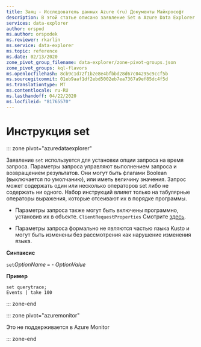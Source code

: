 ```yaml
---
title: Заяц - Исследователь данных Azure (ru) Документы Майкрософт
description: В этой статье описано заявление Set в Azure Data Explorer.
services: data-explorer
author: orspod
ms.author: orspodek
ms.reviewer: rkarlin
ms.service: data-explorer
ms.topic: reference
ms.date: 02/13/2020
zone_pivot_group_filename: data-explorer/zone-pivot-groups.json
zone_pivot_groups: kql-flavors
ms.openlocfilehash: 8cb9c1d72f1b2e8e4bfbbd28d67c04295c9ccf5b
ms.sourcegitcommit: 01eb9aaf1df2ebd5002eb7ea7367a9ef85dc4f5d
ms.translationtype: MT
ms.contentlocale: ru-RU
ms.lasthandoff: 04/22/2020
ms.locfileid: "81765570"
---
```

# <a name="set-statement"></a>Инструкция set

::: zone pivot="azuredataexplorer"

Заявление `set` используется для установки опции запроса на время запроса.
Параметры запроса управляют выполнением запроса и возвращением результатов. Они могут быть флагами Boolean (выключается по умолчанию), или иметь величину значения. Запрос может содержать один или несколько операторов set либо не содержать ни одного. Набор инструкций влияет только на табулярные операторы выражения, которые отсеивают их в порядке программы.

* Параметры запроса также могут быть включены программно, установив их в объекте. `ClientRequestProperties` Смотрите [здесь](../api/netfx/request-properties.md).
  
* Параметры запроса формально не являются частью языка Kusto и могут быть изменены без рассмотрения как нарушение изменения языка.

**Синтаксис**

`set`*OptionName* `=` - *OptionValue*

**Пример**

```kusto
set querytrace;
Events | take 100
```

::: zone-end

::: zone pivot="azuremonitor"

Это не поддерживается в Azure Monitor

::: zone-end
